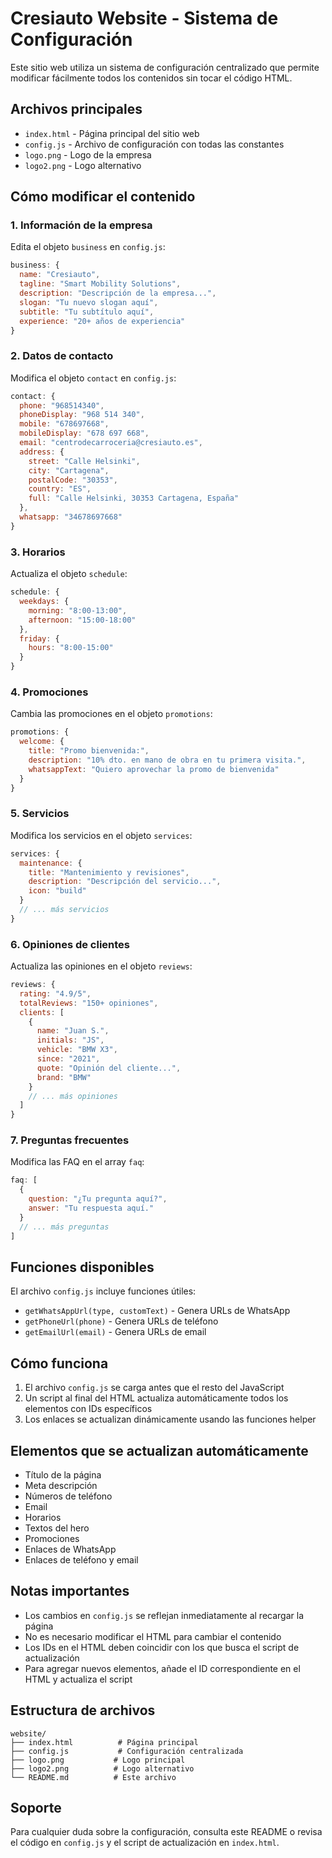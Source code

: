 # Cresiauto Website - Sistema de Configuración

Este sitio web utiliza un sistema de configuración centralizado que permite modificar fácilmente todos los contenidos sin tocar el código HTML.

## Archivos principales

- `index.html` - Página principal del sitio web
- `config.js` - Archivo de configuración con todas las constantes
- `logo.png` - Logo de la empresa
- `logo2.png` - Logo alternativo

## Cómo modificar el contenido

### 1. Información de la empresa

Edita el objeto `business` en `config.js`:

```javascript
business: {
  name: "Cresiauto",
  tagline: "Smart Mobility Solutions",
  description: "Descripción de la empresa...",
  slogan: "Tu nuevo slogan aquí",
  subtitle: "Tu subtítulo aquí",
  experience: "20+ años de experiencia"
}
```

### 2. Datos de contacto

Modifica el objeto `contact` en `config.js`:

```javascript
contact: {
  phone: "968514340",
  phoneDisplay: "968 514 340",
  mobile: "678697668",
  mobileDisplay: "678 697 668",
  email: "centrodecarroceria@cresiauto.es",
  address: {
    street: "Calle Helsinki",
    city: "Cartagena",
    postalCode: "30353",
    country: "ES",
    full: "Calle Helsinki, 30353 Cartagena, España"
  },
  whatsapp: "34678697668"
}
```

### 3. Horarios

Actualiza el objeto `schedule`:

```javascript
schedule: {
  weekdays: {
    morning: "8:00-13:00",
    afternoon: "15:00-18:00"
  },
  friday: {
    hours: "8:00-15:00"
  }
}
```

### 4. Promociones

Cambia las promociones en el objeto `promotions`:

```javascript
promotions: {
  welcome: {
    title: "Promo bienvenida:",
    description: "10% dto. en mano de obra en tu primera visita.",
    whatsappText: "Quiero aprovechar la promo de bienvenida"
  }
}
```

### 5. Servicios

Modifica los servicios en el objeto `services`:

```javascript
services: {
  maintenance: {
    title: "Mantenimiento y revisiones",
    description: "Descripción del servicio...",
    icon: "build"
  }
  // ... más servicios
}
```

### 6. Opiniones de clientes

Actualiza las opiniones en el objeto `reviews`:

```javascript
reviews: {
  rating: "4.9/5",
  totalReviews: "150+ opiniones",
  clients: [
    {
      name: "Juan S.",
      initials: "JS",
      vehicle: "BMW X3",
      since: "2021",
      quote: "Opinión del cliente...",
      brand: "BMW"
    }
    // ... más opiniones
  ]
}
```

### 7. Preguntas frecuentes

Modifica las FAQ en el array `faq`:

```javascript
faq: [
  {
    question: "¿Tu pregunta aquí?",
    answer: "Tu respuesta aquí."
  }
  // ... más preguntas
]
```

## Funciones disponibles

El archivo `config.js` incluye funciones útiles:

- `getWhatsAppUrl(type, customText)` - Genera URLs de WhatsApp
- `getPhoneUrl(phone)` - Genera URLs de teléfono
- `getEmailUrl(email)` - Genera URLs de email

## Cómo funciona

1. El archivo `config.js` se carga antes que el resto del JavaScript
2. Un script al final del HTML actualiza automáticamente todos los elementos con IDs específicos
3. Los enlaces se actualizan dinámicamente usando las funciones helper

## Elementos que se actualizan automáticamente

- Título de la página
- Meta descripción
- Números de teléfono
- Email
- Horarios
- Textos del hero
- Promociones
- Enlaces de WhatsApp
- Enlaces de teléfono y email

## Notas importantes

- Los cambios en `config.js` se reflejan inmediatamente al recargar la página
- No es necesario modificar el HTML para cambiar el contenido
- Los IDs en el HTML deben coincidir con los que busca el script de actualización
- Para agregar nuevos elementos, añade el ID correspondiente en el HTML y actualiza el script

## Estructura de archivos

```
website/
├── index.html          # Página principal
├── config.js           # Configuración centralizada
├── logo.png           # Logo principal
├── logo2.png          # Logo alternativo
└── README.md          # Este archivo
```

## Soporte

Para cualquier duda sobre la configuración, consulta este README o revisa el código en `config.js` y el script de actualización en `index.html`.
